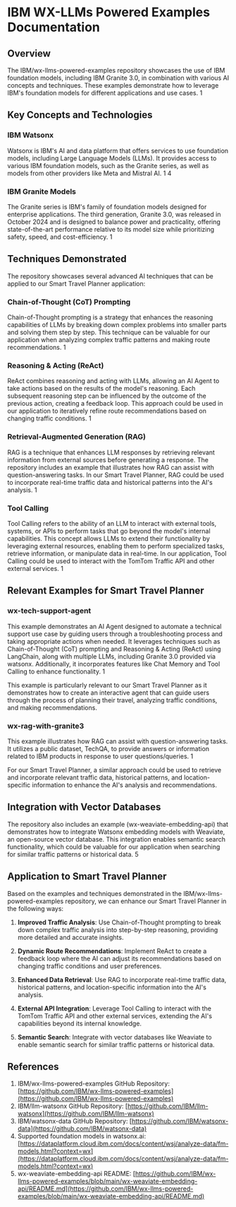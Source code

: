 # IBM WX-LLMs Powered Examples Documentation

## Overview

The IBM/wx-llms-powered-examples repository showcases the use of IBM foundation models, including IBM Granite 3.0, in combination with various AI concepts and techniques. These examples demonstrate how to leverage IBM's foundation models for different applications and use cases. <mcreference link="https://github.com/IBM/wx-llms-powered-examples" index="1">1</mcreference>

## Key Concepts and Technologies

### IBM Watsonx

Watsonx is IBM's AI and data platform that offers services to use foundation models, including Large Language Models (LLMs). It provides access to various IBM foundation models, such as the Granite series, as well as models from other providers like Meta and Mistral AI. <mcreference link="https://github.com/IBM/wx-llms-powered-examples" index="1">1</mcreference> <mcreference link="https://dataplatform.cloud.ibm.com/docs/content/wsj/analyze-data/fm-models.html?context=wx" index="4">4</mcreference>

### IBM Granite Models

The Granite series is IBM's family of foundation models designed for enterprise applications. The third generation, Granite 3.0, was released in October 2024 and is designed to balance power and practicality, offering state-of-the-art performance relative to its model size while prioritizing safety, speed, and cost-efficiency. <mcreference link="https://github.com/IBM/wx-llms-powered-examples" index="1">1</mcreference>

## Techniques Demonstrated

The repository showcases several advanced AI techniques that can be applied to our Smart Travel Planner application:

### Chain-of-Thought (CoT) Prompting

Chain-of-Thought prompting is a strategy that enhances the reasoning capabilities of LLMs by breaking down complex problems into smaller parts and solving them step by step. This technique can be valuable for our application when analyzing complex traffic patterns and making route recommendations. <mcreference link="https://github.com/IBM/wx-llms-powered-examples" index="1">1</mcreference>

### Reasoning & Acting (ReAct)

ReAct combines reasoning and acting with LLMs, allowing an AI Agent to take actions based on the results of the model's reasoning. Each subsequent reasoning step can be influenced by the outcome of the previous action, creating a feedback loop. This approach could be used in our application to iteratively refine route recommendations based on changing traffic conditions. <mcreference link="https://github.com/IBM/wx-llms-powered-examples" index="1">1</mcreference>

### Retrieval-Augmented Generation (RAG)

RAG is a technique that enhances LLM responses by retrieving relevant information from external sources before generating a response. The repository includes an example that illustrates how RAG can assist with question-answering tasks. In our Smart Travel Planner, RAG could be used to incorporate real-time traffic data and historical patterns into the AI's analysis. <mcreference link="https://github.com/IBM/wx-llms-powered-examples" index="1">1</mcreference>

### Tool Calling

Tool Calling refers to the ability of an LLM to interact with external tools, systems, or APIs to perform tasks that go beyond the model's internal capabilities. This concept allows LLMs to extend their functionality by leveraging external resources, enabling them to perform specialized tasks, retrieve information, or manipulate data in real-time. In our application, Tool Calling could be used to interact with the TomTom Traffic API and other external services. <mcreference link="https://github.com/IBM/wx-llms-powered-examples" index="1">1</mcreference>

## Relevant Examples for Smart Travel Planner

### wx-tech-support-agent

This example demonstrates an AI Agent designed to automate a technical support use case by guiding users through a troubleshooting process and taking appropriate actions when needed. It leverages techniques such as Chain-of-Thought (CoT) prompting and Reasoning & Acting (ReAct) using LangChain, along with multiple LLMs, including Granite 3.0 provided via watsonx. Additionally, it incorporates features like Chat Memory and Tool Calling to enhance functionality. <mcreference link="https://github.com/IBM/wx-llms-powered-examples" index="1">1</mcreference>

This example is particularly relevant to our Smart Travel Planner as it demonstrates how to create an interactive agent that can guide users through the process of planning their travel, analyzing traffic conditions, and making recommendations.

### wx-rag-with-granite3

This example illustrates how RAG can assist with question-answering tasks. It utilizes a public dataset, TechQA, to provide answers or information related to IBM products in response to user questions/queries. <mcreference link="https://github.com/IBM/wx-llms-powered-examples" index="1">1</mcreference>

For our Smart Travel Planner, a similar approach could be used to retrieve and incorporate relevant traffic data, historical patterns, and location-specific information to enhance the AI's analysis and recommendations.

## Integration with Vector Databases

The repository also includes an example (wx-weaviate-embedding-api) that demonstrates how to integrate Watsonx embedding models with Weaviate, an open-source vector database. This integration enables semantic search functionality, which could be valuable for our application when searching for similar traffic patterns or historical data. <mcreference link="https://github.com/IBM/wx-llms-powered-examples/blob/main/wx-weaviate-embedding-api/README.md" index="5">5</mcreference>

## Application to Smart Travel Planner

Based on the examples and techniques demonstrated in the IBM/wx-llms-powered-examples repository, we can enhance our Smart Travel Planner in the following ways:

1. **Improved Traffic Analysis**: Use Chain-of-Thought prompting to break down complex traffic analysis into step-by-step reasoning, providing more detailed and accurate insights.

2. **Dynamic Route Recommendations**: Implement ReAct to create a feedback loop where the AI can adjust its recommendations based on changing traffic conditions and user preferences.

3. **Enhanced Data Retrieval**: Use RAG to incorporate real-time traffic data, historical patterns, and location-specific information into the AI's analysis.

4. **External API Integration**: Leverage Tool Calling to interact with the TomTom Traffic API and other external services, extending the AI's capabilities beyond its internal knowledge.

5. **Semantic Search**: Integrate with vector databases like Weaviate to enable semantic search for similar traffic patterns or historical data.

## References

1. IBM/wx-llms-powered-examples GitHub Repository: [https://github.com/IBM/wx-llms-powered-examples](https://github.com/IBM/wx-llms-powered-examples)
2. IBM/llm-watsonx GitHub Repository: [https://github.com/IBM/llm-watsonx](https://github.com/IBM/llm-watsonx)
3. IBM/watsonx-data GitHub Repository: [https://github.com/IBM/watsonx-data](https://github.com/IBM/watsonx-data)
4. Supported foundation models in watsonx.ai: [https://dataplatform.cloud.ibm.com/docs/content/wsj/analyze-data/fm-models.html?context=wx](https://dataplatform.cloud.ibm.com/docs/content/wsj/analyze-data/fm-models.html?context=wx)
5. wx-weaviate-embedding-api README: [https://github.com/IBM/wx-llms-powered-examples/blob/main/wx-weaviate-embedding-api/README.md](https://github.com/IBM/wx-llms-powered-examples/blob/main/wx-weaviate-embedding-api/README.md)